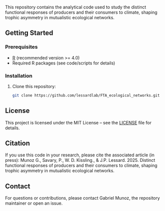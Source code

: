 This repository contains the analytical code used to study the distinct functional responses of producers and their consumers to climate, shaping trophic asymmetry in mutualistic ecological networks.

## Getting Started

### Prerequisites

- [R](https://cran.r-project.org/) (recommended version >= 4.0)
- Required R packages (see code/scripts for details)

### Installation

1. Clone this repository:
   ```sh
   git clone https://github.com/lessardlab/FTA_ecological_networks.git
   ```
## License

This project is licensed under the MIT License – see the [LICENSE](LICENSE) file for details.

## Citation

If you use this code in your research, please cite the associated article (in press): 
Munoz G., Savary, P., W. D. Kissling., & J.P. Lessard. 2025. Distinct functional responses of producers and their consumers to climate, shaping trophic asymmetry in mutualistic ecological networks.


## Contact

For questions or contributions, please contact Gabriel Munoz, the repository maintainer or open an issue.
